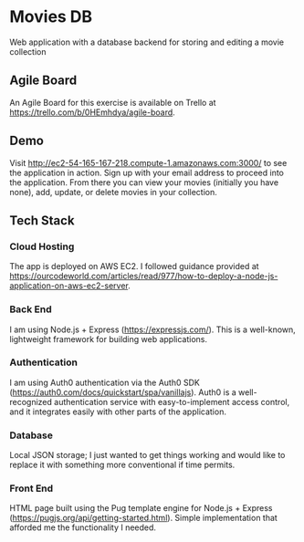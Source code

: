 # Movies DB
Web application with a database backend for storing and editing a movie collection

## Agile Board
An Agile Board for this exercise is available on Trello at https://trello.com/b/0HEmhdya/agile-board.

## Demo
Visit http://ec2-54-165-167-218.compute-1.amazonaws.com:3000/ to see the application in action.
Sign up with your email address to proceed into the application. From there you can view your movies (initially you have none), add, update, or delete movies in your collection.

## Tech Stack

### Cloud Hosting
The app is deployed on AWS EC2. I followed guidance provided at https://ourcodeworld.com/articles/read/977/how-to-deploy-a-node-js-application-on-aws-ec2-server.

### Back End
I am using Node.js + Express (https://expressjs.com/). This is a well-known, lightweight framework for building web applications. 

### Authentication
I am using Auth0 authentication via the Auth0 SDK (https://auth0.com/docs/quickstart/spa/vanillajs). 
Auth0 is a well-recognized authentication service with easy-to-implement access control, and it integrates easily with other parts of the application.

### Database
Local JSON storage; I just wanted to get things working and would like to replace it with something more conventional if time permits.

### Front End
HTML page built using the Pug template engine for Node.js + Express (https://pugjs.org/api/getting-started.html).
Simple implementation that afforded me the functionality I needed.
